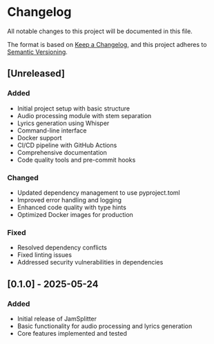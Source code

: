 # Changelog

All notable changes to this project will be documented in this file.

The format is based on [Keep a Changelog](https://keepachangelog.com/en/1.0.0/),
and this project adheres to [Semantic Versioning](https://semver.org/spec/v2.0.0.html).

## [Unreleased]

### Added
- Initial project setup with basic structure
- Audio processing module with stem separation
- Lyrics generation using Whisper
- Command-line interface
- Docker support
- CI/CD pipeline with GitHub Actions
- Comprehensive documentation
- Code quality tools and pre-commit hooks

### Changed
- Updated dependency management to use pyproject.toml
- Improved error handling and logging
- Enhanced code quality with type hints
- Optimized Docker images for production

### Fixed
- Resolved dependency conflicts
- Fixed linting issues
- Addressed security vulnerabilities in dependencies

## [0.1.0] - 2025-05-24

### Added
- Initial release of JamSplitter
- Basic functionality for audio processing and lyrics generation
- Core features implemented and tested
